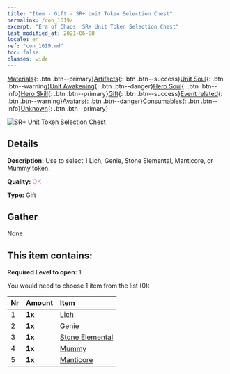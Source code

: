 ```yaml
---
title: "Item - Gift - SR+ Unit Token Selection Chest"
permalink: /con_1619/
excerpt: "Era of Chaos  SR+ Unit Token Selection Chest"
last_modified_at: 2021-06-08
locale: en
ref: "con_1619.md"
toc: false
classes: wide
---
```

 [Materials](/Items/){: .btn .btn--primary}[Artifacts](/Items/Artifacts/){: .btn .btn--success}[Unit Soul](/Items/UnitSoul/){: .btn .btn--warning}[Unit Awakening](/Items/UnitAwakening/){: .btn .btn--danger}[Hero Soul](/Items/HeroSoul/){: .btn .btn--info}[Hero Skill](/Items/HeroSkill/){: .btn .btn--primary}[Gift](/Items/Gift/){: .btn .btn--success}[Event related](/Items/Events/){: .btn .btn--warning}[Avatars](/Items/Avatars/){: .btn .btn--danger}[Consumables](/Items/Consumables/){: .btn .btn--info}[Unknown](/Items/Unknown/){: .btn .btn--primary}

 ![SR+ Unit Token Selection Chest](/images/t/i_907235.png)

## Details
 **Description:** Use to select 1 Lich, Genie, Stone Elemental, Manticore, or Mummy token.

 **Quality:** <span style="color: #DA70D6">OK</span>

 **Type:** Gift

## Gather

  None

## This item contains:

 **Required Level to open:** 1

 You would need to choose 1 item from the list (0):

  | Nr | Amount |     Item    |
  |:---|:-------|:------------|
  | 1 |  **1x** | [Lich](/Items/unt_212/) |  | 
  | 2 |  **1x** | [Genie](/Items/unt_239/) |  | 
  | 3 |  **1x** | [Stone Elemental](/Items/unt_266/) |  | 
  | 4 |  **1x** | [Mummy](/Items/unt_215/) |  | 
  | 5 |  **1x** | [Manticore](/Items/unt_249/) |  | 
